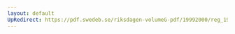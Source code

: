 ```yaml
---
layout: default
UpRedirect: https://pdf.swedeb.se/riksdagen-volumeG-pdf/19992000/reg_19992000/reg_19992000_0446.pdf
---
```

